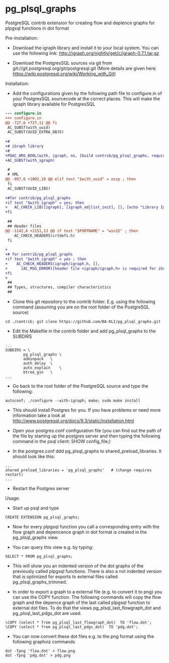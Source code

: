 pg_plsql_graphs
===============

PostgreSQL contrib extension for creating flow and deplence graphs for plpgsql functions in dot format

Pre-Installation:

- Download the igraph library and install it to your local system. You can use the following link:
http://igraph.org/nightly/get/c/igraph-0.7.1.tar.gz

- Download the PostgresSQL sources via git from git://git.postgresql.org/git/postgresql.git (More details are given here: https://wiki.postgresql.org/wiki/Working_with_Git)


Installation:

- Add the configurations given by the following path file to configure.in of your PostgresSQL sourcecode at the correct places. This will make the igraph library available for PostgresSQL

```Diff
--- configure.in
+++ configure.in
@@ -727,6 +727,11 @@ fi
 AC_SUBST(with_uuid)
 AC_SUBST(UUID_EXTRA_OBJS)
 
+#
+# iGraph library
+#
+PGAC_ARG_BOOL(with, igraph, no, [build contrib/pg_plsql_graphs, requires IGraph library])
+AC_SUBST(with_igraph)
 
 #
 # XML
@@ -997,6 +1002,10 @@ elif test "$with_uuid" = ossp ; then
 fi
 AC_SUBST(UUID_LIBS)
 
+#for contrib/pg_plsql_graphs
+if test "$with_igraph" = yes; then
+	AC_CHECK_LIB([igraph], [igraph_adjlist_init], [], [echo "Library Igraph not found!"; exit -1])
+fi
 
 ##
 ## Header files
@@ -1142,6 +1151,13 @@ if test "$PORTNAME" = "win32" ; then
    AC_CHECK_HEADERS(crtdefs.h)
 fi
 
+
+# for contrib/pg_plsql_graphs
+if test "$with_igraph" = yes ; then
+    AC_CHECK_HEADERS(igraph/igraph.h, [],
+      [AC_MSG_ERROR([header file <igraph/igraph.h> is required for iGraph])])
+fi
+
 ##
 ## Types, structures, compiler characteristics
 ##

```

- Clone this git repository to the contrib folder. E.g. using the following command (assuming you are on the root folder of the PostgreSQL source)

```
cd ./contrib; git clone https://github.com/BA-KLI/pg_plsql_graphs.git
```

- Edit the Makefile in the contrib folder and add pg_plsql_graphs	to the SUBDIRS

```
...
SUBDIRS = \
		pg_plsql_graphs	\
		adminpack	\
		auth_delay	\
		auto_explain	\
		btree_gin	\
...
```

- Go back to the root folder of the PostgreSQL source and type the following:

```
autoconf; ./configure --with-igraph; make; sudo make install
```

- This should install Postgres for you. If you have problems or need more information take a look at http://www.postgresql.org/docs/9.3/static/installation.html


- Open your postgres.conf configuration file (you can find out the path of the file by starting up the postgres server and then typing the following command in the psql client: SHOW config_file;)

- In the postgres.conf ddd pg_plsql_graphs to shared_preload_libraries. It should look like this:

```
...
shared_preload_libraries = 'pg_plsql_graphs'   # (change requires restart)
...
```

- Restart the Postgres server


Usage:

- Start up psql and type 

```
CREATE EXTENSION pg_plsql_graphs;
```

- Now for every plpgsql function you call a corresponding entry with the flow graph and depencence graph in dot format is created in the pg_plsql_graphs view.

- You can query this view e.g. by typing: 

```
SELECT * FROM pg_plsql_graphs;
```

- This will show you an indented version of the dot graphs of the previously called plpgsql functions. There is also a not indented version that is optimized for exports to external files called pg_plsql_graphs_trimmed.

- In order to export a graph to a external file (e.g. to convert it to png) you can use the COPY function. The following commands will copy the flow graph and the depence graph of the last called plpgsql function to external dot files. To do that the views pg_plsql_last_flowgraph_dot and  pg_plsql_last_pdgs_dot are used.

```
\COPY (select * from pg_plsql_last_flowgraph_dot)  TO 'flow.dot';
\COPY (select * from pg_plsql_last_pdgs_dot)  TO 'pdg.dot';
```

- You can now convert these dot files e.g. to the png format using the following graphviz commands

```
dot -Tpng 'flow.dot' > flow.png
dot -Tpng 'pdg.dot' > pdg.png
```
